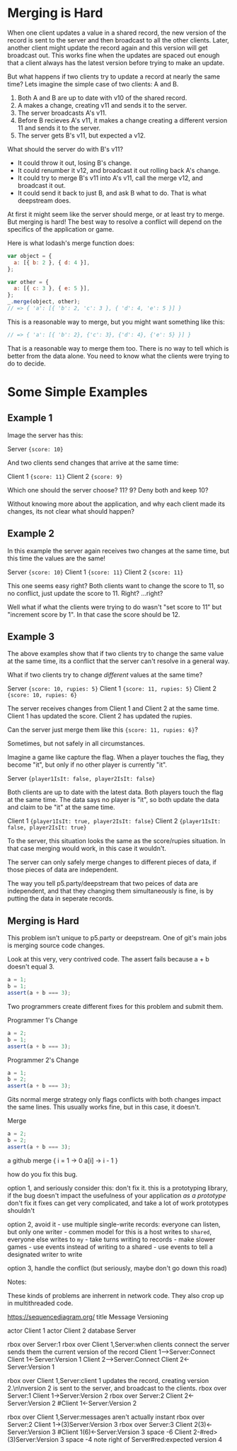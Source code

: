 # Merging is Hard

When one client updates a value in a shared record, the new version of the record is sent to the server and then broadcast to all the other clients. Later, another client might update the record again and this version will get broadcast out. This works fine when the updates are spaced out enough that a client always has the latest version before trying to make an update.

But what happens if two clients try to update a record at nearly the same time? Lets imagine the simple case of two clients: A and B.

1. Both A and B are up to date with v10 of the shared record.
2. A makes a change, creating v11 and sends it to the server.
3. The server broadcasts A's v11.
4. Before B recieves A's v11, it makes a change creating a different version 11 and sends it to the server.
5. The server gets B's v11, but expected a v12.

What should the server do with B's v11?

- It could throw it out, losing B's change.
- It could renumber it v12, and broadcast it out rolling back A's change.
- It could try to merge B's v11 into A's v11, call the merge v12, and broadcast it out.
- It could send it back to just B, and ask B what to do. That is what deepstream does.

At first it might seem like the server should merge, or at least try to merge. But merging is hard! The best way to resolve a conflict will depend on the specifics of the application or game.

Here is what lodash's merge function does:

```javascript
var object = {
  a: [{ b: 2 }, { d: 4 }],
};

var other = {
  a: [{ c: 3 }, { e: 5 }],
};
_.merge(object, other);
// => { 'a': [{ 'b': 2, 'c': 3 }, { 'd': 4, 'e': 5 }] }
```

This is a reasonable way to merge, but you might want something like this:

```javascript
// => { 'a': [{ 'b': 2}, {'c': 3}, {'d': 4}, {'e': 5} }] }
```

That is a reasonable way to merge them too. There is no way to tell which is better from the data alone. You need to know what the clients were trying to do to decide.

# Some Simple Examples

## Example 1

Image the server has this:

Server `{score: 10}`

And two clients send changes that arrive at the same time:

Client 1 `{score: 11}`
Client 2 `{score: 9}`

Which one should the server choose? 11? 9? Deny both and keep 10?

Without knowing more about the application, and why each client made its changes, its not clear what should happen?

## Example 2

In this example the server again receives two changes at the same time, but this time the values are the same!

Server `{score: 10}`
Client 1 `{score: 11}`
Client 2 `{score: 11}`

This one seems easy right? Both clients want to change the score to 11, so no conflict, just update the score to 11. Right? ...right?

Well what if what the clients were trying to do wasn't "set score to 11" but "increment score by 1". In that case the score should be 12.

## Example 3

The above examples show that if two clients try to change the same value at the same time, its a conflict that the server can't resolve in a general way.

What if two clients try to change _different_ values at the same time?

Server `{score: 10, rupies: 5}`
Client 1 `{score: 11, rupies: 5}`
Client 2 `{score: 10, rupies: 6}`

The server receives changes from Client 1 and Client 2 at the same time. Client 1 has updated the score. Client 2 has updated the rupies.

Can the server just merge them like this `{score: 11, rupies: 6}`?

Sometimes, but not safely in all circumstances.

Imagine a game like capture the flag. When a player touches the flag, they become "it", but only if no other player is currently "it".

Server `{player1IsIt: false, player2IsIt: false}`

Both clients are up to date with the latest data. Both players touch the flag at the same time. The data says no player is "it", so both update the data and claim to be "it" at the same time.

Client 1 `{player1IsIt: true, player2IsIt: false}`
Client 2 `{player1IsIt: false, player2IsIt: true}`

To the server, this situation looks the same as the score/rupies situation. In that case merging would work, in this case it wouldn't.

The server can only safely merge changes to different pieces of data, if those pieces of data are independent.

The way you tell p5.party/deepstream that two peices of data are independent, and that they changing them simultaneously is fine, is by putting the data in seperate records.

## Merging is Hard

This problem isn't unique to p5.party or deepstream. One of git's main jobs is merging source code changes.

Look at this very, very contrived code. The assert fails because a + b doesn't equal 3.

```javascript
a = 1;
b = 1;
assert(a + b === 3);
```

Two programmers create different fixes for this problem and submit them.

Programmer 1's Change

```javascript
a = 2;
b = 1;
assert(a + b === 3);
```

Programmer 2's Change

```javascript
a = 1;
b = 2;
assert(a + b === 3);
```

Gits normal merge strategy only flags conflicts with both changes impact the same lines.
This usually works fine, but in this case, it doesn't.

Merge

```javascript
a = 2;
b = 2;
assert(a + b === 3);
```

a github merge
{
i = 1 -> 0
a[i] -> i - 1
}

how do you fix this bug.

option 1, and seriously consider this: don't fix it.
this is a prototyping library, if the bug doesn't impact the usefulness of your application _as a prototype_ don't fix it
fixes can get very complicated, and take a lot of work
prototypes shouldn't

option 2, avoid it - use multiple single-write records: everyone can listen, but only one writer - commen model for this is a host writes to `shared`, everyone else writes to `my` - take turns writing to records - make slower games - use events instead of writing to a shared - use events to tell a designated writer to write

option 3, handle the conflict (but seriously, maybe don't go down this road)

Notes:

These kinds of problems are inherrent in network code. They also crop up in multithreaded code.

https://sequencediagram.org/
title Message Versioning

actor Client 1
actor Client 2
database Server

rbox over Server:1
rbox over Client 1,Server:when clients connect the server sends them the current version of the record
Client 1-->Server:Connect
Client 1<-Server:Version 1
Client 2-->Server:Connect
Client 2<-Server:Version 1

rbox over Client 1,Server:client 1 updates the record, creating version 2.\n\nversion 2 is sent to the server, and broadcast to the clients.
rbox over Server:1
Client 1->Server:Version 2
rbox over Server:2
Client 2<-Server:Version 2
#Client 1<-Server:Version 2

rbox over Client 1,Server:messages aren't actually instant
rbox over Server:2
Client 1->(3)Server:Version 3
rbox over Server:3
Client 2(3)<-Server:Version 3
#Client 1(6)<-Server:Version 3
space -6
Client 2-#red>(3)Server:Version 3
space -4
note right of Server#red:expected version 4
